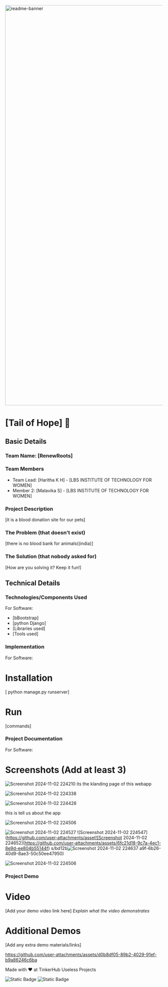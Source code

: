 <img width="1280" alt="readme-banner" src="https://github.com/user-attachments/assets/35332e92-44cb-425b-9dff-27bcf1023c6c">

# [Tail of Hope] 🎯


## Basic Details
### Team Name: [RenewRoots]


### Team Members
- Team Lead: [Haritha K H] - [LBS INSTITUTE OF TECHNOLOGY FOR WOMEN]
- Member 2: [Malavika S] - [LBS INSTITUTE OF TECHNOLOGY FOR WOMEN]

### Project Description
[it is a blood donation site for our pets]

### The Problem (that doesn't exist)
[there is no blood bank for animals((india)]

### The Solution (that nobody asked for)
[How are you solving it? Keep it fun!]

## Technical Details
### Technologies/Components Used
For Software:
- [bBootstrap]
- [python Django]
- [Libraries used]
- [Tools used]


### Implementation
For Software:
# Installation
[ python manage.py runserver]

# Run
[commands]

### Project Documentation
For Software:

# Screenshots (Add at least 3)
![Screenshot 2024-11-02 224210](https://github.com/user-attachments/assets/482113b8-0e0c-48d0-bd95-4436c8b3dd51)
its the klanding page of this webapp

![Screenshot 2024-11-02 224338](https://github.com/user-attachments/assets/2d958d97-8211-4e1e-9699-b84127a40c53)


![Screenshot 2024-11-02 224428](https://github.com/user-attachments/assets/5a913261-87d2-4ad7-b444-6073cd6c9205)

this is tell us about the app

![Screenshot 2024-11-02 224506](https://github.com/user-attachments/assets/54ed87fc-9eae-4e2f-85da-8a4092a7200b)

![Screenshot 2024-11-02 224527](https://github.com/user-attachments/assets/2099effd-fc9a-457f-9c96-74468d6a1e57)
![Screenshot 2024-11-02 224547](https://github.com/user-attachments/asset![Screenshot 2024-11-02 224652](https://github.com/user-attachments/assets/6fc21d18-9c7a-4ec1-8e9d-ee804b55144f)
s/bd12b![Screenshot 2024-11-02 224637](https://github.com/user-attachments/assets/9270c323-e7c9-471c-9148-0f98df6988d3)
a9f-6b26-40d9-8ae3-50c50ee47950)




![Screenshot 2024-11-02 224506](https://github.com/user-attachments/assets/2205094f-e70a-4fc3-933e-a03f85e95981)


### Project Demo
# Video
[Add your demo video link here]
*Explain what the video demonstrates*

# Additional Demos
[Add any extra demo materials/links]


https://github.com/user-attachments/assets/d0b8df05-89b2-4029-91ef-b9a86246c6ba



Made with ❤️ at TinkerHub Useless Projects 

![Static Badge](https://img.shields.io/badge/TinkerHub-24?color=%23000000&link=https%3A%2F%2Fwww.tinkerhub.org%2F)
![Static Badge](https://img.shields.io/badge/UselessProject--24-24?link=https%3A%2F%2Fwww.tinkerhub.org%2Fevents%2FQ2Q1TQKX6Q%2FUseless%2520Projects)
